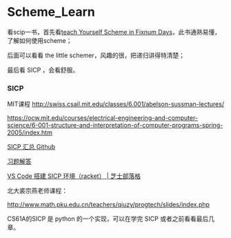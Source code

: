 # Scheme_Learn
看scip一书，首先看[teach Yourself Scheme in Fixnum Days](https://songjinghe.github.io/TYS-zh-translation/)，此书通熟易懂，了解如何使用scheme；

后面可以看看 the little schemer，风趣的很，把递归讲得特清楚；

最后看 SICP ，会看舒服。

### SICP 

MIT课程 http://swiss.csail.mit.edu/classes/6.001/abelson-sussman-lectures/

https://ocw.mit.edu/courses/electrical-engineering-and-computer-science/6-001-structure-and-interpretation-of-computer-programs-spring-2005/index.htm

[SICP 汇总 Github](https://github.com/DeathKing/Learning-SICP)

[习题解答](https://github.com/hjcapple/reading-sicp)

[VS Code 搭建 SICP 环境（racket） | 芝士部落格](https://chee5e.space/sicp-vscode-setup/)



北大裘宗燕老师课程：

http://www.math.pku.edu.cn/teachers/qiuzy/progtech/slides/index.php





CS61A的SICP 是 python 的一个实现，可以在学完 SICP 或者之前看看最后几章。
